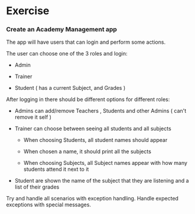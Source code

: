 # Exercise

### Create an Academy Management app

The app will have users that can login and perform some actions.

The user can choose one of the 3 roles and login:

* Admin

* Trainer

* Student ( has a current Subject, and Grades )



After logging in there should be different options for different roles:

* Admins can add/remove Teachers , Students and other Admins ( can't remove it self )

* Trainer can choose between seeing all students and all subjects

	*	When choosing Students, all student names should appear

	*	When chosen a name, it should print all the subjects

	*  When choosing Subjects, all Subject names appear with how many students attend it next to it

* Student are shown the name of the subject that they are listening and a list of their grades



Try and handle all scenarios with exception handling. Handle expected exceptions with special messages.  
